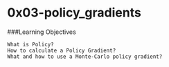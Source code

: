 # 0x03-policy_gradients

###Learning Objectives

    What is Policy?
    How to calculate a Policy Gradient?
    What and how to use a Monte-Carlo policy gradient?
